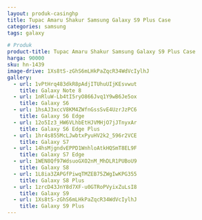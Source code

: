 ```yaml
---
layout: produk-casinghp
title: Tupac Amaru Shakur Samsung Galaxy S9 Plus Case
categories: samsung
tags: galaxy

# Produk
product-title: Tupac Amaru Shakur Samsung Galaxy S9 Plus Case
harga: 90000
sku: hn-1439
image-drive: 1Xs8tS-zGhS6mLHkPaZqcR34WdVcIylhJ
gallery:
  - url: 1vPtHrq483dkR8pAdjITUhuUIjKEsvwut
    title: Galaxy Note 8
  - url: 1nRluW-Lb4tI5ryO866Jvq1Y9wB6Je5ox
    title: Galaxy S6
  - url: 1hsAJ3xccV8KM4ZWfnGssSvE4UzrJzPC6
    title: Galaxy S6 Edge
  - url: 12o5Iz3_HW6VLhbEtHJVMHjO7jJTnyxAr
    title: Galaxy S6 Edge Plus
  - url: 1hr4s855McLJwbtxPyuHV2k2_596r2VCE
    title: Galaxy S7
  - url: 14hsMjgndvEPPD1WnhloAtkHQSmT8EL9F
    title: Galaxy S7 Edge
  - url: 1WEN8Qf97WdsuoGXO2nM_MhDLR1PUBoU9
    title: Galaxy S8
  - url: 1L8ia3ZAPGfPiwqTMZEB75ZWgIwKPG355
    title: Galaxy S8 Plus
  - url: 1zrcD43JnY8d7XF-u0GTRoPVyixZuLsI8
    title: Galaxy S9
  - url: 1Xs8tS-zGhS6mLHkPaZqcR34WdVcIylhJ
    title: Galaxy S9 Plus
---
```

